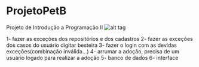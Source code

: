 ﻿# ProjetoPetB
Projeto de Introdução a Programação II
![alt tag](http://orig15.deviantart.net/82f1/f/2014/054/3/a/doge_icon_by_duskheaven-d77no3d.png)


1- fazer as exceções dos repositórios e dos cadastros
2- fazer as exceções dos casos do usuário digitar besteira
3- fazer o login com as devidas exceções(combinação inválida...)
4- arrumar a adoção, precisa de um usuário logado para realizar a adoção
5- banco de dados 
6- interface
